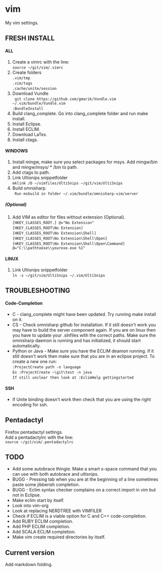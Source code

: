 # vim

My vim settings.


## FRESH INSTALL

#### ALL

1. Create a vimrc with the line:  
``source ~/git/vim/.vimrc``  
2. Create folders  
``.vim/tmp``  
``.vim/tags``  
``.cache/unite/session``  
3. Download Vundle  
`` git clone https://github.com/gmarik/Vundle.vim ~/.vim/bundle/Vundle.vim``  
`` :BundleInstall ``  
5. Build clang_complete. Go into clang_complete folder and run make install.
6. Install Eclipse.
7. Install ECLIM.
8. Download LaTex.
9. Install ctags.

#### WINDOWS

1. Install mingw, make sure you select packages for msys. Add mingw/bin and mingw/msys/ * /bin to path.
2. Add ctags to path.
3. Link Ultisnips snippetfolder  
``mklink /D ~/vimfiles/UltiSnips ~/git/vim/UltiSnips``  
4. Build omnisharp.  
`` Run msbuild in folder ~/.vim/bundle/omnisharp-vim/server``  

##### (Optional)

1. Add VIM as editor for files without extension (Optional).  
``[HKEY_CLASSES_ROOT.] @="No Extension"``  
``[HKEY_CLASSES_ROOT\No Extension]``  
``[HKEY_CLASSES_ROOT\No Extension\Shell]``  
``[HKEY_CLASSES_ROOT\No Extension\Shell\Open]``  
``[HKEY_CLASSES_ROOT\No Extension\Shell\Open\Command] @="C:\\pathtoexe\\yourexe.exe %1"``

#### LINUX

1. Link Ultisnips snippetfolder  
``ln -s ~/git/vim/UltiSnips ~/.vim/UltiSnips``  

## TROUBLESHOOTING

#### Code-Completion

* C - clang_complete might have been updated. Try running make install on it.
* CS - Check omnisharp github for installation. If it still doesn't work you may have to build the server component again. If you are on linux then you have to update your .slnfiles with the correct paths. Make sure the omnisharp daemon is running and has initialized, it should start automatically.
* Python or Java - Make sure you have the ECLIM deamon running. If it still doesn't work then make sure that you are in an eclipse project. To create a new one run:  
``:ProjectCreate path -n language``  
``Ex :ProjectCreate ~\git\test -n java``  
``If still unclear then look at :EclimHelp gettingstarted``  

#### SSH

* If Unite binding doesn't work then check that you are using the right encoding for ssh.

## Pentadactyl

Firefox pentadactyl settings.  
Add a pentadactylrc with the line:  
`` source ~/git/vim/.pentadactylrc `` 

## TODO

* Add some autobrace thingie. Make a smart s-space command that you can use with both autobrace and ultisnips.
* BUGG - Pressing tab when you are at the beginning of a line sometimes paste some jibberish completion.
* BUGG - Eclim syntax checker complains on a correct import in vim but not in Eclipse.
* Make eclim start by itself.
* Look into vim-org
* Look at replacing NERDTREE with VIMFILER
* Check if ECLIM is a viable option for C and C++ code-completion.
* Add RUBY ECLIM completion.
* Add PHP ECLIM completion.
* Add SCALA ECLIM completion.
* Make vim create required directories by itself.

## Current version

Add markdown folding.
